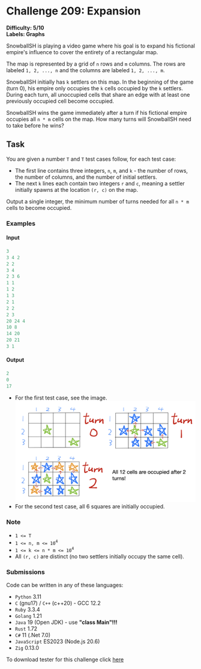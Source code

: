 # Challenge 209: Expansion

**Difficulty: 5/10  
Labels: Graphs**

SnowballSH is playing a video game where his goal is to expand his fictional empire's influence to cover the entirety of a rectangular map.

The map is represented by a grid of `n` rows and `m` columns. The rows are labeled `1, 2, ..., n` and the columns are labeled `1, 2, ..., m`.

SnowballSH initially has `k` settlers on this map. In the beginning of the game (turn 0), his empire only occupies the `k` cells occupied by the `k` settlers. During each turn, all unoccupied cells that share an edge with at least one previously occupied cell become occupied.

SnowballSH wins the game immediately after a turn if his fictional empire occupies all `n * m` cells on the map. How many turns will SnowballSH need to take before he wins?

## Task

You are given a number `T` and `T` test cases follow, for each test case:

- The first line contains three integers, `n`, `m`, and `k` - the number of rows, the number of columns, and the number of initial settlers.
- The next `k` lines each contain two integers `r` and `c`, meaning a settler initially spawns at the location `(r, c)` on the map.

Output a single integer, the minimum number of turns needed for all `n * m` cells to become occupied.

### Examples

#### Input

```rust
3
3 4 2
2 2
3 4
2 3 6
1 1
1 2
1 3
2 1
2 2
2 3
20 24 4
10 8
14 20
20 21
3 1
```

#### Output

```rust
2
0
17
```

- For the first test case, see the image.
    ![image.webp](image.webp)
- For the second test case, all 6 squares are initially occupied.

### Note

- `1 <= T`
- `1 <= n, m <= 10`<sup>`4`</sup>
- `1 <= k <= n * m <= 10`<sup>`4`</sup>
- All `(r, c)` are distinct (no two settlers initially occupy the same cell).

### Submissions

Code can be written in any of these languages:

- `Python` 3.11
- `C` (gnu17) / `C++` (c++20) - GCC 12.2
- `Ruby` 3.3.4
- `Golang` 1.21
- `Java` 19 (Open JDK) - use **"class Main"!!!**
- `Rust` 1.72
- `C#` 11 (.Net 7.0)
- `JavaScript` ES2023 (Node.js 20.6)
- `Zig` 0.13.0

To download tester for this challenge click [here](https://downgit.github.io/#/home?url=https://github.com/Pomroka/PreviousChallenges/tree/main/Challenge_209)

